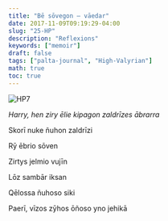```yaml
---
title: "Bē sōvegon – vāedar"
date: 2017-11-09T09:19:29-04:00
slug: "25-HP"
description: "Reflexions"
keywords: ["memoir"]
draft: false
tags: ["palta-journal", "High-Valyrian"]
math: true
toc: true
---
```

![HP7](/addhana/25-HP.jpg)

<cite>Harry, hen ziry ēlie kipagon zaldrīzes ābrarra</cite>

Skorī nuke ñuhon zaldrīzi

Rȳ ēbrio sōven

Zirtys jelmio vujīn

Lōz sambār iksan

Qēlossa ñuhoso siki

Paerī, vīzos zȳhos ōñoso yno jehikā